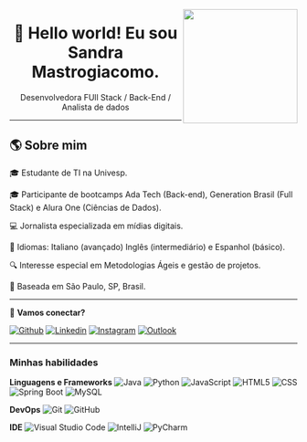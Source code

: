 <a href="#"><img align="right" src="https://github.com/blackcater/blackcater/raw/main/images/banner.gif" width="200 " height="200" /></a>

<h1 align="center">👋 Hello world! Eu sou Sandra Mastrogiacomo.</h1>

<p align="center">
    Desenvolvedora FUll Stack / Back-End / Analista de dados
</p>

---

## 🌎 Sobre mim  
🎓 Estudante de TI na Univesp. </p>
🎓 Participante de bootcamps Ada Tech (Back-end), Generation Brasil (Full Stack) e Alura One (Ciências de Dados).</p>
💻 Jornalista especializada em mídias digitais.</p>
💼 Idiomas: Italiano (avançado) Inglês (intermediário) e Espanhol (básico).</p>
🔍 Interesse especial em Metodologias Ágeis e gestão de projetos.</p>
📍  Baseada em São Paulo, SP, Brasil.</p>

---

💬 **Vamos conectar?**


[![Github](https://img.shields.io/badge/-Github-000?style=flat&logo=Github&logoColor=white)](https://github.com/sandramastrogiacomo)
[![Linkedin](https://img.shields.io/badge/-LinkedIn-blue?style=flat&logo=Linkedin&logoColor=white)](https://www.linkedin.com/in/sandramastrogiacomo/)
[![Instagram](https://img.shields.io/badge/-Instagram-c13584?style=flat&labelColor=c13584&logo=instagram&logoColor=white)](https://www.instagram.com/sandramastrogiacomo/)
[![Outlook](https://img.shields.io/badge/-Outlook-0078D4?style=flat&logo=Microsoft-Outlook&logoColor=white)](mailto:sandramastrogiacomo@hotmail.com)

---

<h3>Minhas habilidades</h3>

**Linguagens e Frameworks**
![Java](https://img.shields.io/badge/-Java-333333?style=flat&logo=Java&logoColor=007396)
![Python](https://img.shields.io/badge/Python-3776AB?style=flat&logo=python&logoColor=white)
![JavaScript](https://img.shields.io/badge/-JavaScript-333333?style=flat&logo=javascript)
![HTML5](https://img.shields.io/badge/-HTML5-333333?style=flat&logo=HTML5)
![CSS](https://img.shields.io/badge/-CSS-333333?style=flat&logo=CSS3&logoColor=1572B6)
![Spring Boot](https://img.shields.io/badge/Spring-6DB33F?style=flat&logo=spring&logoColor=white)
![MySQL](https://img.shields.io/badge/-MySQL-333333?style=flat&logo=mysql)

**DevOps**
![Git](https://img.shields.io/badge/-Git-333333?style=flat&logo=git)
![GitHub](https://img.shields.io/badge/-GitHub-333333?style=flat&logo=github)

**IDE**
![Visual Studio Code](https://img.shields.io/badge/-Visual%20Studio%20Code-333333?style=flat&logo=visual-studio-code&logoColor=007ACC)
![IntelliJ](https://img.shields.io/badge/IntelliJ_IDEA-000000.svg?style=flat&logo=intellij-idea&logoColor=white)
![PyCharm](https://img.shields.io/badge/PyCharm-000000.svg?&style=flat&logo=PyCharm&logoColor=white)





